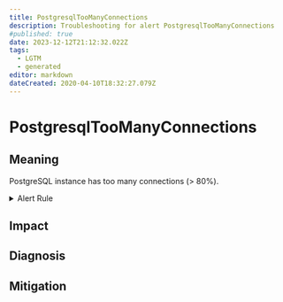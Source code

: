 ```yaml
---
title: PostgresqlTooManyConnections
description: Troubleshooting for alert PostgresqlTooManyConnections
#published: true
date: 2023-12-12T21:12:32.022Z
tags: 
  - LGTM
  - generated
editor: markdown
dateCreated: 2020-04-10T18:32:27.079Z
---
```


# PostgresqlTooManyConnections

## Meaning
[//]: # "Short paragraph that explains what the alert means"
PostgreSQL instance has too many connections (> 80%).

<details>
  <summary>Alert Rule</summary>

{{% rule "postgresql/postgres-exporter.yml" "PostgresqlTooManyConnections" %}}

<!-- Rule when generated

```yaml
alert: PostgresqlTooManyConnections
expr: sum by (instance, job, server) (pg_stat_activity_count) > min by (instance, job, server) (pg_settings_max_connections * 0.8)
for: 2m
labels:
    severity: warning
annotations:
    summary: Postgresql too many connections (instance {{ $labels.instance }})
    description: |-
        PostgreSQL instance has too many connections (> 80%).
          VALUE = {{ $value }}
          LABELS = {{ $labels }}
    runbook: https://github.com/srerun/prometheus-alerts/blob/main/content/runbooks/postgres-exporter/PostgresqlTooManyConnections.md

```

-->

</details>


## Impact
[//]: # "What could / will happen if the alert is not addressed"



## Diagnosis
[//]: # "Steps to take to identify the cause of the problem"



## Mitigation
[//]: # "The steps necessary to resolve the alert"
